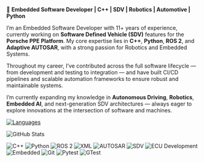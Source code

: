 

<!---
getarun4t/getarun4t is a ✨ special ✨ repository because its `README.md` (this file) appears on your GitHub profile.
You can click the Preview link to take a look at your changes.
--->

🔧 **Embedded Software Developer | C++ | SDV | Robotics | Automotive | Python**

I’m an Embedded Software Developer with 11+ years of experience, currently working on **Software Defined Vehicle (SDV)** features for the **Porsche PPE Platform**. My core expertise lies in **C++**, **Python**, **ROS 2**, and **Adaptive AUTOSAR**, with a strong passion for Robotics and Embedded Systems.

Throughout my career, I’ve contributed across the full software lifecycle — from development and testing to integration — and have built CI/CD pipelines and scalable automation frameworks to ensure robust and maintainable systems.

I’m currently expanding my knowledge in **Autonomous Driving**, **Robotics**, **Embedded AI**, and next-generation SDV architectures — always eager to explore innovations at the intersection of software and machines.


[![Languages](https://github-readme-stats.vercel.app/api/top-langs/?username=getarun4t)](https://github.com/getarun4t/github-readme-stats)

![GitHub Stats](https://github-readme-stats.vercel.app/api?username=getarun4t&show_icons=true&theme=tokyonight&count_private=true)

![C++](https://img.shields.io/badge/C%2B%2B-00599C?style=flat&logo=c%2B%2B&logoColor=white)
![Python](https://img.shields.io/badge/Python-3776AB?style=flat&logo=python&logoColor=white)
![ROS 2](https://img.shields.io/badge/ROS%202-22314E?style=flat&logo=ros&logoColor=white)
![XML](https://img.shields.io/badge/XML-e44d26?style=flat&logo=none&logoColor=white)
![AUTOSAR](https://img.shields.io/badge/Adaptive%20AUTOSAR-000000?style=flat&logo=AUTOSAR&logoColor=white)
![SDV](https://img.shields.io/badge/SDV-0A74DA?style=flat&logo=none&logoColor=white)
![ECU Development](https://img.shields.io/badge/ECU_Development-7A90E2?style=flat&logo=none&logoColor=white)
![Embedded](https://img.shields.io/badge/Embedded_Systems-1E984F?style=flat&logo=none&logoColor=white)
![Git](https://img.shields.io/badge/Git-F05032?style=flat&logo=git&logoColor=white)
![Pytest](https://img.shields.io/badge/Pytest-4B8BBE?style=flat&logo=pytest&logoColor=white)
![GTest](https://img.shields.io/badge/GTest-00D1B2?style=flat&logo=none&logoColor=white)



